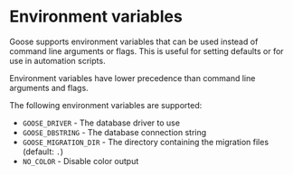 # Environment variables

Goose supports environment variables that can be used instead of command line arguments or flags.
This is useful for setting defaults or for use in automation scripts.

Environment variables have lower precedence than command line arguments and flags.

The following environment variables are supported:

- `GOOSE_DRIVER` - The database driver to use
- `GOOSE_DBSTRING` - The database connection string
- `GOOSE_MIGRATION_DIR` - The directory containing the migration files (default: `.`)
- `NO_COLOR` - Disable color output
